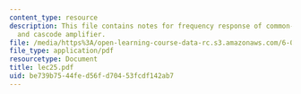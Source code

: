 ```yaml
---
content_type: resource
description: This file contains notes for frequency response of common-drain amplifier,
  and cascode amplifier.
file: /media/https%3A/open-learning-course-data-rc.s3.amazonaws.com/6-012-microelectronic-devices-and-circuits-fall-2005/be739b7544fed56fd70453fcdf142ab7_lec25.pdf
file_type: application/pdf
resourcetype: Document
title: lec25.pdf
uid: be739b75-44fe-d56f-d704-53fcdf142ab7
---
```

